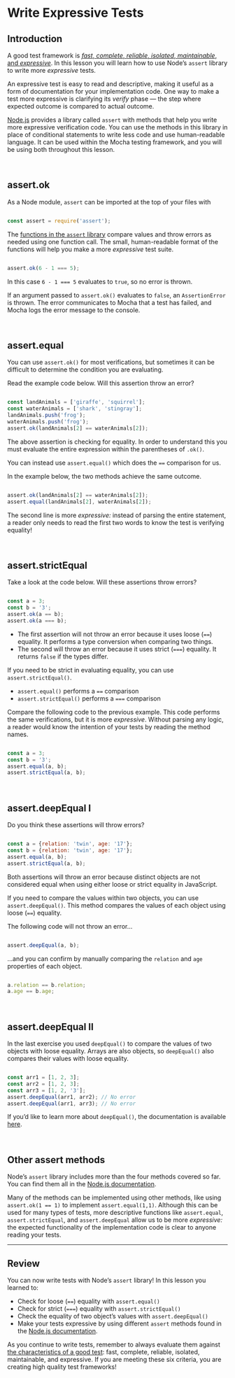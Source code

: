 # Write Expressive Tests

## Introduction

A good test framework is [_fast_, _complete_, _reliable_, _isolated_, _maintainable_, and _expressive_](https://www.codecademy.com/articles/tdd-u2-good-test). In this lesson you will learn how to use Node’s `assert` library to write more _expressive_ tests.

An expressive test is easy to read and descriptive, making it useful as a form of documentation for your implementation code. One way to make a test more expressive is clarifying its _verify_ phase — the step where expected outcome is compared to actual outcome.

[Node.js](https://www.codecademy.com/articles/what-is-node) provides a library called `assert` with methods that help you write more expressive verification code. You can use the methods in this library in place of conditional statements to write less code and use human-readable language. It can be used within the Mocha testing framework, and you will be using both throughout this lesson.

&nbsp;

## assert.ok

As a Node module, `assert` can be imported at the top of your files with

```js

const assert = require('assert');

```

The [functions in the `assert` library](https://nodejs.org/api/assert.html) compare values and throw errors as needed using one function call. The small, human-readable format of the functions will help you make a more _expressive_ test suite.

```js

assert.ok(6 - 1 === 5);

```

In this case `6 - 1 === 5` evaluates to `true`, so no error is thrown.

If an argument passed to `assert.ok()` evaluates to `false`, an `AssertionError` is thrown. The error communicates to Mocha that a test has failed, and Mocha logs the error message to the console.

&nbsp;

## assert.equal

You can use `assert.ok()` for most verifications, but sometimes it can be difficult to determine the condition you are evaluating.

Read the example code below. Will this assertion throw an error?

```js

const landAnimals = ['giraffe', 'squirrel'];
const waterAnimals = ['shark', 'stingray'];
landAnimals.push('frog');
waterAnimals.push('frog');
assert.ok(landAnimals[2] == waterAnimals[2]);

```

The above assertion is checking for equality. In order to understand this you must evaluate the entire expression within the parentheses of `.ok()`.

You can instead use `assert.equal()` which does the `==` comparison for us.

In the example below, the two methods achieve the same outcome.

```js

assert.ok(landAnimals[2] == waterAnimals[2]);
assert.equal(landAnimals[2], waterAnimals[2]);

```

The second line is more _expressive:_ instead of parsing the entire statement, a reader only needs to read the first two words to know the test is verifying equality!

&nbsp;

## assert.strictEqual

Take a look at the code below. Will these assertions throw errors?

```js

const a = 3;
const b = '3';
assert.ok(a == b);
assert.ok(a === b);

```

*   The first assertion will not throw an error because it uses loose (`==`) equality. It performs a type conversion when comparing two things.
*   The second will throw an error because it uses strict (`===`) equality. It returns `false` if the types differ.

If you need to be strict in evaluating equality, you can use `assert.strictEqual()`.

*   `assert.equal()` performs a `==` comparison
*   `assert.strictEqual()` performs a `===` comparison

Compare the following code to the previous example. This code performs the same verifications, but it is more _expressive_. Without parsing any logic, a reader would know the intention of your tests by reading the method names.

```js

const a = 3;
const b = '3';
assert.equal(a, b);
assert.strictEqual(a, b);

```

&nbsp;

## assert.deepEqual I

Do you think these assertions will throw errors?

```js

const a = {relation: 'twin', age: '17'};
const b = {relation: 'twin', age: '17'};
assert.equal(a, b);
assert.strictEqual(a, b);

```

Both assertions will throw an error because distinct objects are not considered equal when using either loose or strict equality in JavaScript.

If you need to compare the values within two objects, you can use `assert.deepEqual()`. This method compares the values of each object using loose (`==`) equality.

The following code will not throw an error…

```js

assert.deepEqual(a, b);

```

…and you can confirm by manually comparing the `relation` and `age` properties of each object.

```js

a.relation == b.relation;
a.age == b.age;

```

&nbsp;

## assert.deepEqual II

In the last exercise you used `deepEqual()` to compare the values of two objects with loose equality. Arrays are also objects, so `deepEqual()` also compares their values with loose equality.

```js

const arr1 = [1, 2, 3];
const arr2 = [1, 2, 3];
const arr3 = [1, 2, '3'];
assert.deepEqual(arr1, arr2); // No error
assert.deepEqual(arr1, arr3); // No error

```

If you’d like to learn more about `deepEqual()`, the documentation is available [here](https://nodejs.org/api/assert.html#assert_assert_deepequal_actual_expected_message).

&nbsp;

## Other assert methods

Node’s `assert` library includes more than the four methods covered so far. You can find them all in the [Node.js documentation](https://nodejs.org/api/assert.html).

Many of the methods can be implemented using other methods, like using `assert.ok(1 == 1)` to implement `assert.equal(1,1)`. Although this can be used for many types of tests, more descriptive functions like `assert.equal`, `assert.strictEqual`, and `assert.deepEqual` allow us to be more _expressive:_ the expected functionality of the implementation code is clear to anyone reading your tests.

-----------------------

## Review

You can now write tests with Node’s `assert` library! In this lesson you learned to:

*   Check for loose (`==`) equality with `assert.equal()`
*   Check for strict (`===`) equality with `assert.strictEqual()`
*   Check the equality of two object’s values with `assert.deepEqual()`
*   Make your tests expressive by using different `assert` methods found in the [Node.js documentation](https://nodejs.org/api/assert.html).

As you continue to write tests, remember to always evaluate them against [the characteristics of a good test](https://www.codecademy.com/articles/tdd-u2-good-test): fast, complete, reliable, isolated, maintainable, and expressive. If you are meeting these six criteria, you are creating high quality test frameworks!
